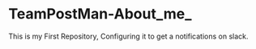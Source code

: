 # TeamPostMan-About_me_
This is my First Repository, Configuring it to get a notifications on slack.
